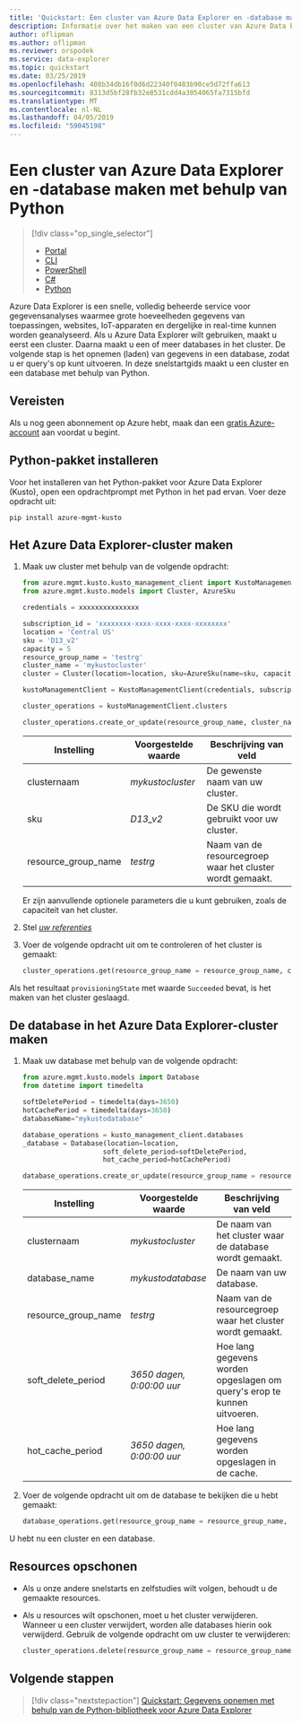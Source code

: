 ```yaml
---
title: 'Quickstart: Een cluster van Azure Data Explorer en -database maken met behulp van Python'
description: Informatie over het maken van een cluster van Azure Data Explorer en -database met behulp van Python.
author: oflipman
ms.author: oflipman
ms.reviewer: orspodek
ms.service: data-explorer
ms.topic: quickstart
ms.date: 03/25/2019
ms.openlocfilehash: 408b34db16f0d6d22340f0483b90ce5d72ffa613
ms.sourcegitcommit: 8313d5bf28fb32e8531cdd4a3054065fa7315bfd
ms.translationtype: MT
ms.contentlocale: nl-NL
ms.lasthandoff: 04/05/2019
ms.locfileid: "59045198"
---
```

# <a name="create-an-azure-data-explorer-cluster-and-database-by-using-python"></a>Een cluster van Azure Data Explorer en -database maken met behulp van Python

> [!div class="op_single_selector"]
> * [Portal](create-cluster-database-portal.md)
> * [CLI](create-cluster-database-cli.md)
> * [PowerShell](create-cluster-database-powershell.md)
> * [C#](create-cluster-database-csharp.md)
> * [Python](create-cluster-database-python.md)
>  

Azure Data Explorer is een snelle, volledig beheerde service voor gegevensanalyses waarmee grote hoeveelheden gegevens van toepassingen, websites, IoT-apparaten en dergelijke in real-time kunnen worden geanalyseerd. Als u Azure Data Explorer wilt gebruiken, maakt u eerst een cluster. Daarna maakt u een of meer databases in het cluster. De volgende stap is het opnemen (laden) van gegevens in een database, zodat u er query's op kunt uitvoeren. In deze snelstartgids maakt u een cluster en een database met behulp van Python.

## <a name="prerequisites"></a>Vereisten

Als u nog geen abonnement op Azure hebt, maak dan een [gratis Azure-account](https://azure.microsoft.com/free/) aan voordat u begint.

## <a name="install-python-package"></a>Python-pakket installeren

Voor het installeren van het Python-pakket voor Azure Data Explorer (Kusto), open een opdrachtprompt met Python in het pad ervan. Voer deze opdracht uit:

```
pip install azure-mgmt-kusto
```

## <a name="create-the-azure-data-explorer-cluster"></a>Het Azure Data Explorer-cluster maken

1. Maak uw cluster met behulp van de volgende opdracht:

    ```Python
    from azure.mgmt.kusto.kusto_management_client import KustoManagementClient
    from azure.mgmt.kusto.models import Cluster, AzureSku

    credentials = xxxxxxxxxxxxxxx
    
    subscription_id = 'xxxxxxxx-xxxx-xxxx-xxxx-xxxxxxxx'
    location = 'Central US'
    sku = 'D13_v2'
    capacity = 5
    resource_group_name = 'testrg'
    cluster_name = 'mykustocluster'
    cluster = Cluster(location=location, sku=AzureSku(name=sku, capacity=capacity))
    
    kustoManagementClient = KustoManagementClient(credentials, subscription_id)
    
    cluster_operations = kustoManagementClient.clusters
    
    cluster_operations.create_or_update(resource_group_name, cluster_name, cluster)
    ```

   |**Instelling** | **Voorgestelde waarde** | **Beschrijving van veld**|
   |---|---|---|
   | clusternaam | *mykustocluster* | De gewenste naam van uw cluster.|
   | sku | *D13_v2* | De SKU die wordt gebruikt voor uw cluster. |
   | resource_group_name | *testrg* | Naam van de resourcegroep waar het cluster wordt gemaakt. |

    Er zijn aanvullende optionele parameters die u kunt gebruiken, zoals de capaciteit van het cluster.
    
1. Stel [ *uw referenties*](https://docs.microsoft.com/python/azure/python-sdk-azure-authenticate?view=azure-python)

1. Voer de volgende opdracht uit om te controleren of het cluster is gemaakt:

    ```Python
    cluster_operations.get(resource_group_name = resource_group_name, cluster_name= clusterName, custom_headers=None, raw=False)
    ```

Als het resultaat `provisioningState` met waarde `Succeeded` bevat, is het maken van het cluster geslaagd.

## <a name="create-the-database-in-the-azure-data-explorer-cluster"></a>De database in het Azure Data Explorer-cluster maken

1. Maak uw database met behulp van de volgende opdracht:

    ```Python
    from azure.mgmt.kusto.models import Database
    from datetime import timedelta
    
    softDeletePeriod = timedelta(days=3650)
    hotCachePeriod = timedelta(days=3650)
    databaseName="mykustodatabase"
    
    database_operations = kusto_management_client.databases 
    _database = Database(location=location,
                        soft_delete_period=softDeletePeriod,
                        hot_cache_period=hotCachePeriod)
    
    database_operations.create_or_update(resource_group_name = resource_group_name, cluster_name = clusterName, database_name = databaseName, parameters = _database)
    ```

   |**Instelling** | **Voorgestelde waarde** | **Beschrijving van veld**|
   |---|---|---|
   | clusternaam | *mykustocluster* | De naam van het cluster waar de database wordt gemaakt.|
   | database_name | *mykustodatabase* | De naam van uw database.|
   | resource_group_name | *testrg* | Naam van de resourcegroep waar het cluster wordt gemaakt. |
   | soft_delete_period | *3650 dagen, 0:00:00 uur* | Hoe lang gegevens worden opgeslagen om query's erop te kunnen uitvoeren. |
   | hot_cache_period | *3650 dagen, 0:00:00 uur* | Hoe lang gegevens worden opgeslagen in de cache. |

1. Voer de volgende opdracht uit om de database te bekijken die u hebt gemaakt:

    ```Python
    database_operations.get(resource_group_name = resource_group_name, cluster_name = clusterName, database_name = databaseName)
    ```

U hebt nu een cluster en een database.

## <a name="clean-up-resources"></a>Resources opschonen

* Als u onze andere snelstarts en zelfstudies wilt volgen, behoudt u de gemaakte resources.
* Als u resources wilt opschonen, moet u het cluster verwijderen. Wanneer u een cluster verwijdert, worden alle databases hierin ook verwijderd. Gebruik de volgende opdracht om uw cluster te verwijderen:

    ```Python
    cluster_operations.delete(resource_group_name = resource_group_name, cluster_name = clusterName)
    ```

## <a name="next-steps"></a>Volgende stappen

> [!div class="nextstepaction"]
> [Quickstart: Gegevens opnemen met behulp van de Python-bibliotheek voor Azure Data Explorer](python-ingest-data.md)
